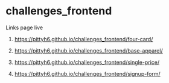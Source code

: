 # challenges_frontend

Links page live

1) https://pittyh6.github.io/challenges_frontend/four-card/

2) https://pittyh6.github.io/challenges_frontend/base-apparel/

3) https://pittyh6.github.io/challenges_frontend/single-price/

4) https://pittyh6.github.io/challenges_frontend/signup-form/

